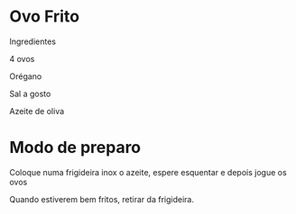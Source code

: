 # Ovo Frito

Ingredientes

4 ovos

Orégano

Sal a gosto

Azeite de oliva





# Modo de preparo

Coloque numa frigideira inox o azeite, espere esquentar e depois  jogue os ovos

Quando estiverem  bem fritos, retirar da frigideira.
